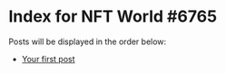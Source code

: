 # Index for NFT World #6765
Posts will be displayed in the order below:

- [Your first post](./001-first.md)

